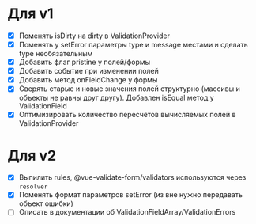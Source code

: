 # Для v1
- [x] Поменять isDirty на dirty в ValidationProvider
- [x] Поменять у setError параметры type и message местами и сделать type необязательным
- [x] Добавить флаг pristine у полей/формы
- [x] Добавить событие при изменении полей
- [x] Добавить метод onFieldChange у формы
- [x] Сверять старые и новые значения полей структурно (массивы и объекты не равны друг другу). Добавлен isEqual метод у ValidationField
- [x] Оптимизировать количество пересчётов вычисляемых полей в ValidationProvider

# Для v2
- [x] Выпилить rules, @vue-validate-form/validators используются через `resolver`
- [x] Поменять формат параметров setError (из вне нужно передавать объект ошибки)
- [ ] Описать в документации об ValidationFieldArray/ValidationErrors
